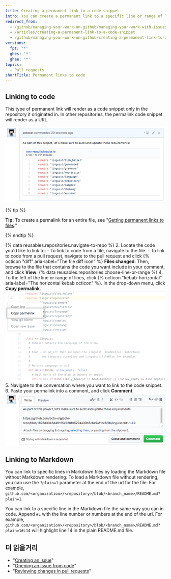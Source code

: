 ```yaml
---
title: Creating a permanent link to a code snippet
intro: You can create a permanent link to a specific line or range of lines of code in a specific version of a file or pull request.
redirect_from:
  - /github/managing-your-work-on-github/managing-your-work-with-issues-and-pull-requests/creating-a-permanent-link-to-a-code-snippet
  - /articles/creating-a-permanent-link-to-a-code-snippet
  - /github/managing-your-work-on-github/creating-a-permanent-link-to-a-code-snippet
versions:
  fpt: '*'
  ghes: '*'
  ghae: '*'
topics:
  - Pull requests
shortTitle: Permanent links to code
---
```


## Linking to code

This type of permanent link will render as a code snippet only in the repository it originated in. In other repositories, the permalink code snippet will render as a URL.

![Code snippet rendered in a comment](/assets/images/help/repository/rendered-code-snippet.png)

{% tip %}

**Tip:** To create a permalink for an entire file, see "[Getting permanent links to files](/articles/getting-permanent-links-to-files)."

{% endtip %}

{% data reusables.repositories.navigate-to-repo %}
2. Locate the code you'd like to link to:
    - To link to code from a file, navigate to the file.
    - To link to code from a pull request, navigate to the pull request and click {% octicon "diff" aria-label="The file diff icon" %} **Files changed**. Then, browse to the file that contains the code you want include in your comment, and click **View**.
{% data reusables.repositories.choose-line-or-range %}
4. To the left of the line or range of lines, click {% octicon "kebab-horizontal" aria-label="The horizontal kebab octicon" %}. In the drop-down menu, click **Copy permalink**. ![Kebab menu with option to copy a permanent link for a selected line](/assets/images/help/repository/copy-permalink-specific-line.png)
5. Navigate to the conversation where you want to link to the code snippet.
6. Paste your permalink into a comment, and click **Comment**. ![Pasted permalink in a comment in the same repository](/assets/images/help/repository/code-snippet-permalink-in-comment.png)

## Linking to Markdown

You can link to specific lines in Markdown files by loading the Markdown file without Markdown rendering. To load a Markdown file without rendering, you can use the `?plain=1` parameter at the end of the url for the file. For example, `github.com/<organization>/<repository>/blob/<branch_name>/README.md?plain=1`.

You can link to a specific line in the Markdown file the same way you can in code. Append `#L` with the line number or numbers at the end of the url. For example, `github.com/<organization>/<repository>/blob/<branch_name>/README.md?plain=1#L14` will highlight line 14 in the plain README.md file.

## 더 읽을거리

- "[Creating an issue](/articles/creating-an-issue/)"
- "[Opening an issue from code](/articles/opening-an-issue-from-code/)"
- "[Reviewing changes in pull requests](/articles/reviewing-changes-in-pull-requests/)"
